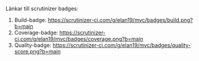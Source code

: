 Länkar till scrutinizer badges:

1. Build-badge: https://scrutinizer-ci.com/g/elan19/mvc/badges/build.png?b=main
2. Coverage-badge: https://scrutinizer-ci.com/g/elan19/mvc/badges/coverage.png?b=main
3. Quality-badge: https://scrutinizer-ci.com/g/elan19/mvc/badges/quality-score.png?b=main